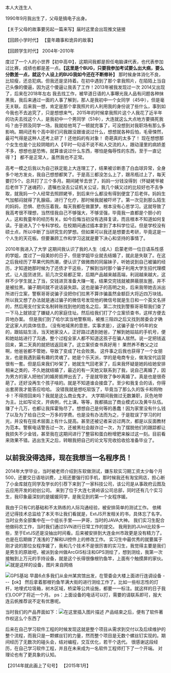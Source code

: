 本人大连生人

1990年9月我出生了，父母是搞电子出身。

【关于父母的故事要另起一篇来写】届时这里会出现推文链接

【回顾小学时代】
【童年趣事和诡异的故事】

【回顾学生时代】
  2004年-2010年

度过了一个人的小世界【初中高中】，这期间我都是担任电脑课代表，也代表参加过比赛，成绩也都是差一点。**【这里是个BUG，只要我参加考试要么出大病，要么分数差一点，就这个人设上的BUG我如今还在不断修补】**
那时候身体消化不良，比较瘦，还总犯病。但我还是坚持着。在初中遇到了那个拿我照片，在陌陌上当自己头像的傻逼，因为这个傻逼让我丢了工作！2013年被我发现过一次 2014又出现了，后来在2018年左右 我去找工作，被早道日语的人事曝光我人品有问题各种抹黑我，我后来通过一面的人事了解到，那人是我初中一个女同学（45中），但是毫无关联。后来我一想，肯定是那个拿我照片的人利用我的身份说了些什么，事到如今我也不去追究了，只是想想来气，2015年的时候拿我照片这个人我花了近半年的功夫去找这个人，是我初中一个男同学（51中），大连就这么大点地方要搞死我吗？由于顾及同学一场，我就给他骂了一顿就完事了，可没想到对我职场有那么多影响。期间还有个高中哥们问我跟没跟谁说过什么，想想就各种后怕，毛骨悚然，最可气得是这种人还考上研了！还他妈的有对象！
奇葩真的太多了！
现在想想那个女生也是个比较阴暗的人【平时一句话不说不和人交流的人，跟动漫里的病娇差不多，想想也是恐怖，就算谁说过什么东西，哪怕是侮辱性的东西，至于一直记得？】
都不是正常人，虽然我也不正常。

高考一模之后我以为自己铁定能上大连理工了，结果被诊断患了白血球异常，全身多个地方发炎，我自己想想都笑了。于是高三都没怎么上了，跟吊瓶过上了，每天要打5个。总共打了三个多月。期间姥爷去世了，妈妈一分钱没得到（怀疑姥爷被后老伴下了迷魂药），遗嘱也没去公证机关公证，我几个姨又过的比较好也不去争取，就我妈一个人经常去照顾姥爷，到后来什么都没有得到便宜了后老伴。妈妈生气加郁闷就得了乳腺癌，进行了化疗，那时候我就被吓坏了。第一次见到那么陌生的妈妈，恐惧、悲伤压着我，每天我都在做噩梦。根本没有心思学习。这就导致了我高考很不理想，当然怪我自己不够强大，不够坚强，毕竟我一直都是个胆小的人，这和我童年的经历有关。如今后悔当初没有选择复读，而且根本不知道如何复读。于是进入了个专科学校。在校期间通过插本拿到了本科学位证。但是学校没有硕士点，所以中断了当研究生的梦想。但如果可以我还是想要去考研，毕竟这是一个人生的天花板。但要兼顾工作和学习这就是要下决心和坚持的事情了。

2010年我进入了大学
这期间我认识了我的人生（成人）启蒙老师一位日语系性感的学姐，度过了一段美妙的日子，但是学姐毕业就去结婚了，就此是失联了。在这之后我经历了苹果代购热潮，便认识了做微商的同届妹子，听她说到自己被骗的经历，才知道她那时候为了还债才干这些，了解到当时那个骗子利用大学生招代理模式，让人囤货进货。前几次交易都正常，后期产品越来越高端，利润越来越大，这样不少学生就上了当，交钱进货准备大赚一笔，结果交完钱就被屏蔽朋友圈，并不是被拉黑。骗子期间就不说话装失踪。这也是骗子的高明之处，后来我带她去派出所进行立案，警察哥哥说骗子没把你们拉黑不算诈骗虽然金额巨大将近四万块钱。所以我又想了办法就是通过骗子的微信号发现他的微信号就是生日和一个英文名拼的，然后用支付宝实名制转账找到他的姓名之后，第二次找到警察哥哥帮我们查了一下马上就锁定了嫌疑人的家庭住址。然后给我们打了个立案侦查书，这样方便去异地办案。
但是我们到了哈尔滨当地警察局，被推三阻四之后又找到居委会才确定这家人的具体信息。（没有地域黑的意思，实事求是），这骗子是个95年的女的，跟姑姑生活，当天她家没人，正好路过遇到她爸，了解到她姑姑的手机号，便和她姑姑进行了沟通，整个过程全家人都不知道这孩子在骗人居然。说一定把钱返回来，第二天真的就把钱返回来了。这立案侦查书真好用！
果然养不教父之过啊，他爸爸都不管她，导致了变成了社会败类。
这件事之后我也获得了一个女朋友，也是我遇到最有趣的灵魂了。她是个乐天派，学的是电商专业，做淘宝代运营很有一套。但是后来我们吵架了，她就生气回老家了，后来我怀疑是她妈给她安排相亲之类的，不久她就结婚了，最近的有一天她又联系到了我，说自己离婚了，因为男方的家人把他们的婚房抵押出去了，于是就导致了争吵离婚了。真是也是很奇葩了。还好没再生个孩子啥的。就是不知道谁会接盘了。至少和我复合的话，你得出套房我才能答应哈哈。
没错我就是想吃软饭了，毕竟当了那么久的饭卡和购物卡！不得捞回来吗？我就是这么商业鬼才。
大学期间我做过无数兼职，灰色地带为主。比如写论文，开病例，代上课。等等，我都搞出了商业模式以及黄牛队伍。赚了十几万，也都让我挥霍殆尽了。想想自己是何等的愚蠢！因为家里没有什么钱了以及为了给自己交一万多的学费。也是没有办法而为之，于是耽误了学习的时光，并没有在技术层面上有什么提高。甚至还被记者采访过两次，都是以反面教材为范本。警察电话警告过一次，还被黑社会敲诈过一次，为了摆脱他们的跟踪都让我损失不少金钱，甚至我在这期间进行了整容和蛋白粉增肥来躲过这一刻。目前看来效果不错。逃出生天之后，转眼我把自己的论文写完收拾收拾准备毕业了。
## 以前我没得选择，现在我想当一名程序员！
2014年大学毕业，当时被老师介绍到东软做测试，嫌东软实习期工资太少每个月500，还要交日语培训费，上班还要强行扣手机，那时候我还有淘宝网店，担心断了小金库就在同学及学长的引荐下来到了一家科技公司，该公司是从事政府云图及云应用开发的初创公司。
来到了位于大连七贤岭该公司总部，同时还有几个实习生，我印象最深刻的是媛媛同学，是我见到的第一个女程序媛。

我由于只有C的基础和不太熟练的人际沟通经验，被安排简单的测试工作。
依稀还记得技术总监给了本天书让我们看就是，ExtJS开发相关的书，具体忘了名字。
当时业务全部集中在一个组长手里——尹哥，当时的JAVA大神。
我们实习生配合他做码农工作，当时我们通过SVN进行日常工作的提交。
我用到的JUnit比较多一些，至于ExtJS还是没抽出时间看。后来被安排到大连金州市政更是没有精力了。也是在后期做了浅浅的了解和UI控件上的修改工作。
实习生中最优秀的就要属于刚才说的那位女程序媛了，我和几个技术不是很厉害的实习生，我觉得主要是我们是男生的原故吧，被派到金州做ArcGIS标注和GPS测绘了，想到测绘，我第一次接触到上万元的手持设备，就是这个长得很像根钓鱼竿，上面有个触摸屏的家伙。
![就是这样的设备，图片来自网络]()

![GPS基站](https://img-blog.csdnimg.cn/20190916105346448.png?x-oss-process=image/watermark,type_ZmFuZ3poZW5naGVpdGk,shadow_10,text_aHR0cHM6Ly9ibG9nLmNzZG4ubmV0L3FxMTAwOTkwMDEyMg==,size_16,color_FFFFFF,t_70)
早晨6点多我们从金州某宾馆出发，在管委会大楼上面进行连调设备 ---【ok】
然后拿着那根钓鱼竿满大街的进行测绘工作了。比如一些标志性的灯杆，地埋式垃圾箱，树木区域，桥梁等公共设施，都要一一标注。就这样的日子我们LOOP了将近一个月。
ps：上面设备的电话可以打，需要的请联系即可，报大连云帆推荐说不定有优惠呢。

当时我们的产品界面如下：![在这里插入图片描述](https://img-blog.csdnimg.cn/20190916135550345.png?x-oss-process=image/watermark,type_ZmFuZ3poZW5naGVpdGk,shadow_10,text_aHR0cHM6Ly9ibG9nLmNzZG4ubmV0L3FxMTAwOTkwMDEyMg==,size_16,color_FFFFFF,t_70)
产品结束之后，便有了软件著作权这么个东西了

后来在自己学习软件工程的时候发现这就是整个项目从需求到交付以及后续维护的整个流程，而我只是一颗螺丝钉的力量，然而整个项目是无数个螺丝钉实现的。期间经历了无数次的碰头会，结对编程，交互优化，若干个迭代。
很感谢这段经历，在自己学习软件工程，并且在未来成为一名软件工程师打下了一个开端。
对理论也有了更具象的认知。


【2014年就此画上了句号】
【2015年1月】

